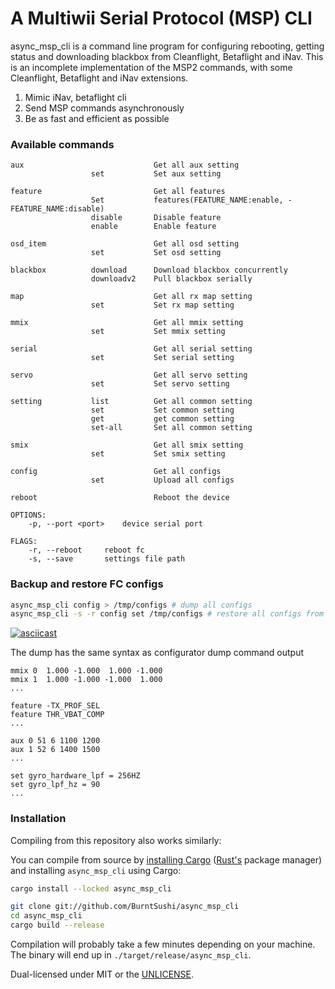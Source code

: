 A Multiwii Serial Protocol (MSP) CLI
===========================================

async_msp_cli is a command line program for configuring rebooting, getting status and downloading blackbox from Cleanflight, Betaflight and iNav.
This is an incomplete implementation of the MSP2 commands, with some Cleanflight, Betaflight and iNav extensions.

1. Mimic iNav, betaflight cli
2. Send MSP commands asynchronously
3. Be as fast and efficient as possible

### Available commands
```
aux                             Get all aux setting
                  set           Set aux setting

feature                         Get all features
                  Set           features(FEATURE_NAME:enable, -FEATURE_NAME:disable)
                  disable       Disable feature
                  enable        Enable feature

osd_item                        Get all osd setting
                  set           Set osd setting

blackbox          download      Download blackbox concurrently
                  downloadv2    Pull blackbox serially

map                             Get all rx map setting
                  set           Set rx map setting

mmix                            Get all mmix setting
                  set           Set mmix setting

serial                          Get all serial setting
                  set           Set serial setting

servo                           Get all servo setting
                  set           Set servo setting

setting           list          Get all common setting
                  set           Set common setting
                  get           get common setting
                  set-all       Set all common setting

smix                            Get all smix setting
                  set           Set smix setting

config                          Get all configs
                  set           Upload all configs

reboot                          Reboot the device

OPTIONS:
    -p, --port <port>    device serial port

FLAGS:
    -r, --reboot     reboot fc
    -s, --save       settings file path
```

### Backup and restore FC configs

```bash
async_msp_cli config > /tmp/configs # dump all configs
async_msp_cli -s -r config set /tmp/configs # restore all configs from file
```

[![asciicast](https://asciinema.org/a/v5hnmgQBumlnbONF3z6zeNx8l.svg)](https://asciinema.org/a/v5hnmgQBumlnbONF3z6zeNx8l)


The dump has the same syntax as configurator dump command output
```
mmix 0  1.000 -1.000  1.000 -1.000
mmix 1  1.000 -1.000 -1.000  1.000
...

feature -TX_PROF_SEL
feature THR_VBAT_COMP
...

aux 0 51 6 1100 1200
aux 1 52 6 1400 1500
...

set gyro_hardware_lpf = 256HZ
set gyro_lpf_hz = 90
...

```

### Installation
Compiling from this repository also works similarly:

You can compile from source by
[installing Cargo](https://crates.io/install)
([Rust's](https://www.rust-lang.org/) package manager)
and installing `async_msp_cli` using Cargo:

```bash
cargo install --locked async_msp_cli
```

```bash
git clone git://github.com/BurntSushi/async_msp_cli
cd async_msp_cli
cargo build --release
```

Compilation will probably take a few minutes depending on your machine. The
binary will end up in `./target/release/async_msp_cli`.


Dual-licensed under MIT or the [UNLICENSE](https://unlicense.org).
